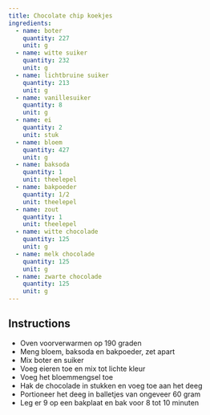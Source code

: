 ```yaml
---
title: Chocolate chip koekjes
ingredients:
  - name: boter
    quantity: 227
    unit: g
  - name: witte suiker
    quantity: 232
    unit: g
  - name: lichtbruine suiker
    quantity: 213
    unit: g
  - name: vanillesuiker
    quantity: 8
    unit: g
  - name: ei
    quantity: 2
    unit: stuk
  - name: bloem
    quantity: 427
    unit: g
  - name: baksoda
    quantity: 1
    unit: theelepel
  - name: bakpoeder
    quantity: 1/2
    unit: theelepel
  - name: zout
    quantity: 1
    unit: theelepel
  - name: witte chocolade
    quantity: 125
    unit: g
  - name: melk chocolade
    quantity: 125
    unit: g
  - name: zwarte chocolade
    quantity: 125
    unit: g
---
```


<Recipe />

## Instructions
  - Oven voorverwarmen op 190 graden
  - Meng bloem, baksoda en bakpoeder, zet apart
  - Mix boter en suiker
  - Voeg eieren toe en mix tot lichte kleur
  - Voeg het bloemmengsel toe
  - Hak de chocolade in stukken en voeg toe aan het deeg
  - Portioneer het deeg in balletjes van ongeveer 60 gram
  - Leg er 9 op een bakplaat en bak voor 8 tot 10 minuten